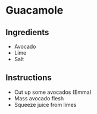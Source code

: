 # Guacamole
## Ingredients
* Avocado
* Lime
* Salt

## Instructions
* Cut up some avocados (Emma)
* Mass avocado flesh
* Squeeze juice from limes
